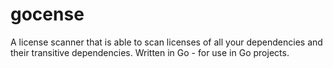 # gocense
A license scanner that is able to scan licenses of all your dependencies and their transitive dependencies. Written in Go - for use in Go projects.
